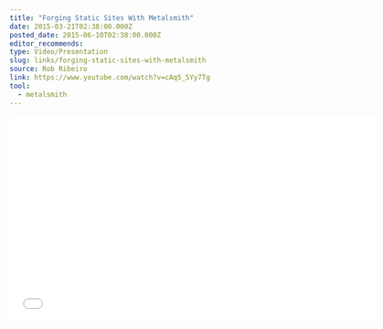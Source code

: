 ```yaml
---
title: "Forging Static Sites With Metalsmith"
date: 2015-03-21T02:38:00.000Z
posted_date: 2015-06-10T02:38:00.000Z
editor_recommends:
type: Video/Presentation
slug: links/forging-static-sites-with-metalsmith
source: Rob Ribeiro
link: https://www.youtube.com/watch?v=cAq5_5Yy7Tg
tool:
  - metalsmith
---
```



<iframe class="embedly-embed" src="//cdn.embedly.com/widgets/media.html?src=https%3A%2F%2Fwww.youtube.com%2Fembed%2FcAq5_5Yy7Tg%3Ffeature%3Doembed&url=https%3A%2F%2Fwww.youtube.com%2Fwatch%3Fv%3DcAq5_5Yy7Tg&image=https%3A%2F%2Fi.ytimg.com%2Fvi%2FcAq5_5Yy7Tg%2Fhqdefault.jpg&key=153ee3695ac84c6eba4eaa612b9d157c&type=text%2Fhtml&schema=youtube" width="640" height="360" scrolling="no" frameborder="0" allowfullscreen></iframe>

